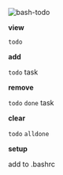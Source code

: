 ![bash-todo](https://user-images.githubusercontent.com/8680290/110555305-5de6e080-810a-11eb-8a87-0b61c84c4a77.png)

**view**

``todo``

**add**

``todo`` task

**remove**

``todo`` ``done`` task

**clear**

``todo`` ``alldone``

**setup**

add to .bashrc

